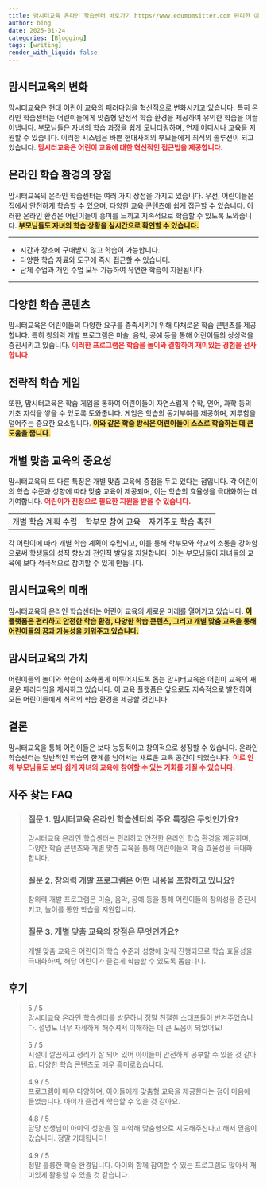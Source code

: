 ```yaml
---
title: 맘시터교육 온라인 학습센터 바로가기 https//www.edumomsitter.com 편리한 이용
author: bing
date: 2025-01-24
categories: [Blogging]
tags: [writing]
render_with_liquid: false
---
```



<h2 id='맘시터교육의 변화'>맘시터교육의 변화</h2>

<p>맘시터교육은 현대 어린이 교육의 패러다임을 혁신적으로 변화시키고 있습니다. 특히 온라인 학습센터는 어린이들에게 맞춤형 안정적 학습 환경을 제공하여 유익한 학습을 이끌어냅니다. 부모님들은 자녀의 학습 과정을 쉽게 모니터링하며, 언제 어디서나 교육을 지원할 수 있습니다. 이러한 시스템은 바쁜 현대사회의 부모들에게 최적의 솔루션이 되고 있습니다. <b><span style="color: #ee2323;">맘시터교육은 어린이 교육에 대한 혁신적인 접근법을 제공합니다.</span></b></p>

<h2 id='온라인 학습 환경의 장점'>온라인 학습 환경의 장점</h2>

<p>맘시터교육의 온라인 학습센터는 여러 가지 장점을 가지고 있습니다. 우선, 어린이들은 집에서 안전하게 학습할 수 있으며, 다양한 교육 콘텐츠에 쉽게 접근할 수 있습니다. 이러한 온라인 환경은 어린이들이 흥미를 느끼고 지속적으로 학습할 수 있도록 도와줍니다. <b><span style="background-color: #ffe066;">부모님들도 자녀의 학습 상황을 실시간으로 확인할 수 있습니다.</span></b></p>

<hr />

<ul>
    <li>시간과 장소에 구애받지 않고 학습이 가능합니다.</li>
    <li>다양한 학습 자료와 도구에 즉시 접근할 수 있습니다.</li>
    <li>단체 수업과 개인 수업 모두 가능하여 유연한 학습이 지원됩니다.</li>
</ul>

<hr />

<h2 id='다양한 학습 콘텐츠'>다양한 학습 콘텐츠</h2>

<p>맘시터교육은 어린이들의 다양한 요구를 충족시키기 위해 다채로운 학습 콘텐츠를 제공합니다. 특히 창의력 개발 프로그램은 미술, 음악, 공예 등을 통해 어린이들의 상상력을 증진시키고 있습니다. <b><span style="color: #ee2323;">이러한 프로그램은 학습을 놀이와 결합하여 재미있는 경험을 선사합니다.</span></b></p>

<h2 id='전략적 학습 게임'>전략적 학습 게임</h2>

<p>또한, 맘시터교육은 학습 게임을 통하여 어린이들이 자연스럽게 수학, 언어, 과학 등의 기초 지식을 쌓을 수 있도록 도와줍니다. 게임은 학습의 동기부여를 제공하며, 지루함을 덜어주는 중요한 요소입니다. <b><span style="background-color: #ffe066;">이와 같은 학습 방식은 어린이들이 스스로 학습하는 데 큰 도움을 줍니다.</span></b></p>

<h2 id='개별 맞춤 교육의 중요성'>개별 맞춤 교육의 중요성</h2>

<p>맘시터교육의 또 다른 특징은 개별 맞춤 교육에 중점을 두고 있다는 점입니다. 각 어린이의 학습 수준과 성향에 따라 맞춤 교육이 제공되며, 이는 학습의 효율성을 극대화하는 데 기여합니다. <b><span style="color: #ee2323;">어린이가 진정으로 필요한 지원을 받을 수 있습니다.</span></b></p>

<table>
    <tr>
        <td>개별 학습 계획 수립</td>
        <td>학부모 참여 교육</td>
        <td>자기주도 학습 촉진</td>
    </tr>
</table>

<p>각 어린이에 따라 개별 학습 계획이 수립되고, 이를 통해 학부모와 학교의 소통을 강화함으로써 학생들의 성적 향상과 전인적 발달을 지원합니다. 이는 부모님들이 자녀들의 교육에 보다 적극적으로 참여할 수 있게 만듭니다.</p>

<h2 id='맘시터교육의 미래'>맘시터교육의 미래</h2>

<p>맘시터교육의 온라인 학습센터는 어린이 교육의 새로운 미래를 열어가고 있습니다. <b><span style="background-color: #ffe066;">이 플랫폼은 편리하고 안전한 학습 환경, 다양한 학습 콘텐츠, 그리고 개별 맞춤 교육을 통해 어린이들의 꿈과 가능성을 키워주고 있습니다.</span></b></p>

<h2 id='맘시터교육의 가치'>맘시터교육의 가치</h2>

<p>어린이들의 놀이와 학습이 조화롭게 이루어지도록 돕는 맘시터교육은 어린이 교육의 새로운 패러다임을 제시하고 있습니다. 이 교육 플랫폼은 앞으로도 지속적으로 발전하여 모든 어린이들에게 최적의 학습 환경을 제공할 것입니다.</p>

<h2 id='결론'>결론</h2>

<p>맘시터교육을 통해 어린이들은 보다 능동적이고 창의적으로 성장할 수 있습니다. 온라인 학습센터는 일반적인 학습의 한계를 넘어서는 새로운 교육 공간이 되었습니다. <b><span style="color: #ee2323;">이로 인해 부모님들도 보다 쉽게 자녀의 교육에 참여할 수 있는 기회를 가질 수 있습니다.</span></b></p>


<h2 id='자주_찾는_FAQ'>자주 찾는 FAQ</h2>
<div itemscope="" itemtype="https://schema.org/FAQPage"> 
<blockquote> 
<div itemscope="" itemprop="mainEntity" itemtype="https://schema.org/Question"> 
<h3 itemprop="name">질문 1. 맘시터교육 온라인 학습센터의 주요 특징은 무엇인가요?</h3> 
<div itemscope="" itemprop="acceptedAnswer" itemtype="https://schema.org/Answer"> 
<span itemprop="text"> 
<p>맘시터교육 온라인 학습센터는 편리하고 안전한 온라인 학습 환경을 제공하며, 다양한 학습 콘텐츠와 개별 맞춤 교육을 통해 어린이들의 학습 효율성을 극대화합니다.</p> 
</span> 
</div> 
</div> 

<div itemscope="" itemprop="mainEntity" itemtype="https://schema.org/Question"> 
<h3 itemprop="name">질문 2. 창의력 개발 프로그램은 어떤 내용을 포함하고 있나요?</h3> 
<div itemscope="" itemprop="acceptedAnswer" itemtype="https://schema.org/Answer"> 
<span itemprop="text"> 
<p>창의력 개발 프로그램은 미술, 음악, 공예 등을 통해 어린이들의 창의성을 증진시키고, 놀이를 통한 학습을 지원합니다.</p> 
</span> 
</div> 
</div> 

<div itemscope="" itemprop="mainEntity" itemtype="https://schema.org/Question"> 
<h3 itemprop="name">질문 3. 개별 맞춤 교육의 장점은 무엇인가요?</h3> 
<div itemscope="" itemprop="acceptedAnswer" itemtype="https://schema.org/Answer"> 
<span itemprop="text"> 
<p>개별 맞춤 교육은 어린이의 학습 수준과 성향에 맞춰 진행되므로 학습 효율성을 극대화하며, 해당 어린이가 즐겁게 학습할 수 있도록 돕습니다.</p> 
</span> 
</div> 
</div> 
</blockquote> 
</div>
<h2 id='후기'>후기</h2>
<div itemscope itemtype="https://schema.org/Product">
  <blockquote>
  <div itemprop="review" itemscope itemtype="https://schema.org/Review">
      <div itemprop="reviewRating" itemscope itemtype="https://schema.org/Rating"> <span itemprop="ratingValue">5</span> / <span itemprop="bestRating">5</span> </div>
      <span itemprop="reviewBody">맘시터교육 온라인 학습센터를 방문하니 정말 친절한 스태프들이 반겨주었습니다. 설명도 너무 자세하게 해주셔서 이해하는 데 큰 도움이 되었어요!</span>
  </div>
  <br>
  <div itemprop="review" itemscope itemtype="https://schema.org/Review">
      <div itemprop="reviewRating" itemscope itemtype="https://schema.org/Rating"> <span itemprop="ratingValue">5</span> / <span itemprop="bestRating">5</span> </div>
      <span itemprop="reviewBody">시설이 깔끔하고 정리가 잘 되어 있어 아이들이 안전하게 공부할 수 있을 것 같아요. 다양한 학습 콘텐츠도 매우 흥미로웠습니다.</span>
  </div>
  <br>
  <div itemprop="review" itemscope itemtype="https://schema.org/Review">
      <div itemprop="reviewRating" itemscope itemtype="https://schema.org/Rating"> <span itemprop="ratingValue">4.9</span> / <span itemprop="bestRating">5</span> </div>
      <span itemprop="reviewBody">프로그램이 매우 다양하며, 아이들에게 맞춤형 교육을 제공한다는 점이 마음에 들었습니다. 아이가 즐겁게 학습할 수 있을 것 같아요.</span>
  </div>
  <br>
  <div itemprop="review" itemscope itemtype="https://schema.org/Review">
      <div itemprop="reviewRating" itemscope itemtype="https://schema.org/Rating"> <span itemprop="ratingValue">4.8</span> / <span itemprop="bestRating">5</span> </div>
      <span itemprop="reviewBody">담당 선생님이 아이의 성향을 잘 파악해 맞춤형으로 지도해주신다고 해서 믿음이 갔습니다. 정말 기대됩니다!</span>
  </div>
  <br>
  <div itemprop="review" itemscope itemtype="https://schema.org/Review">
      <div itemprop="reviewRating" itemscope itemtype="https://schema.org/Rating"> <span itemprop="ratingValue">4.9</span> / <span itemprop="bestRating">5</span> </div>
      <span itemprop="reviewBody">정말 훌륭한 학습 환경입니다. 아이와 함께 참여할 수 있는 프로그램도 많아서 재미있게 활용할 수 있을 것 같습니다.</span>
  </div>
  </blockquote>
</div>
